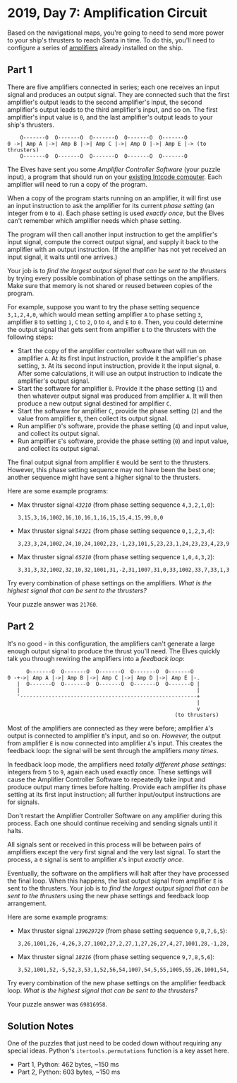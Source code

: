 # 2019, Day 7: Amplification Circuit

Based on the navigational maps, you're going to need to send more power to your ship's thrusters to reach Santa in time. To do this, you'll need to configure a series of [amplifiers](https://en.wikipedia.org/wiki/Amplifier) already installed on the ship.

## Part 1

There are five amplifiers connected in series; each one receives an input signal and produces an output signal. They are connected such that the first amplifier's output leads to the second amplifier's input, the second amplifier's output leads to the third amplifier's input, and so on. The first amplifier's input value is `0`, and the last amplifier's output leads to your ship's thrusters.

        O-------O  O-------O  O-------O  O-------O  O-------O
    0 ->| Amp A |->| Amp B |->| Amp C |->| Amp D |->| Amp E |-> (to thrusters)
        O-------O  O-------O  O-------O  O-------O  O-------O
    

The Elves have sent you some _Amplifier Controller Software_ (your puzzle input), a program that should run on your [existing Intcode computer](../05). Each amplifier will need to run a copy of the program.

When a copy of the program starts running on an amplifier, it will first use an input instruction to ask the amplifier for its current _phase setting_ (an integer from `0` to `4`). Each phase setting is used _exactly once_, but the Elves can't remember which amplifier needs which phase setting.

The program will then call another input instruction to get the amplifier's input signal, compute the correct output signal, and supply it back to the amplifier with an output instruction. (If the amplifier has not yet received an input signal, it waits until one arrives.)

Your job is to _find the largest output signal that can be sent to the thrusters_ by trying every possible combination of phase settings on the amplifiers. Make sure that memory is not shared or reused between copies of the program.

For example, suppose you want to try the phase setting sequence `3,1,2,4,0`, which would mean setting amplifier `A` to phase setting `3`, amplifier `B` to setting `1`, `C` to `2`, `D` to `4`, and `E` to `0`. Then, you could determine the output signal that gets sent from amplifier `E` to the thrusters with the following steps:

*   Start the copy of the amplifier controller software that will run on amplifier `A`. At its first input instruction, provide it the amplifier's phase setting, `3`. At its second input instruction, provide it the input signal, `0`. After some calculations, it will use an output instruction to indicate the amplifier's output signal.
*   Start the software for amplifier `B`. Provide it the phase setting (`1`) and then whatever output signal was produced from amplifier `A`. It will then produce a new output signal destined for amplifier `C`.
*   Start the software for amplifier `C`, provide the phase setting (`2`) and the value from amplifier `B`, then collect its output signal.
*   Run amplifier `D`'s software, provide the phase setting (`4`) and input value, and collect its output signal.
*   Run amplifier `E`'s software, provide the phase setting (`0`) and input value, and collect its output signal.

The final output signal from amplifier `E` would be sent to the thrusters. However, this phase setting sequence may not have been the best one; another sequence might have sent a higher signal to the thrusters.

Here are some example programs:

*   Max thruster signal _`43210`_ (from phase setting sequence `4,3,2,1,0`):
    
        3,15,3,16,1002,16,10,16,1,16,15,15,4,15,99,0,0
    
*   Max thruster signal _`54321`_ (from phase setting sequence `0,1,2,3,4`):
    
        3,23,3,24,1002,24,10,24,1002,23,-1,23,101,5,23,23,1,24,23,23,4,23,99,0,0
    
*   Max thruster signal _`65210`_ (from phase setting sequence `1,0,4,3,2`):
    
        3,31,3,32,1002,32,10,32,1001,31,-2,31,1007,31,0,33,1002,33,7,33,1,33,31,31,1,32,31,31,4,31,99,0,0,0
    

Try every combination of phase settings on the amplifiers. _What is the highest signal that can be sent to the thrusters?_

Your puzzle answer was `21760`.

## Part 2

It's no good - in this configuration, the amplifiers can't generate a large enough output signal to produce the thrust you'll need. The Elves quickly talk you through rewiring the amplifiers into a _feedback loop_:

          O-------O  O-------O  O-------O  O-------O  O-------O
    0 -+->| Amp A |->| Amp B |->| Amp C |->| Amp D |->| Amp E |-.
       |  O-------O  O-------O  O-------O  O-------O  O-------O |
       |                                                        |
       '--------------------------------------------------------+
                                                                |
                                                                v
                                                         (to thrusters)
    

Most of the amplifiers are connected as they were before; amplifier `A`'s output is connected to amplifier `B`'s input, and so on. _However,_ the output from amplifier `E` is now connected into amplifier `A`'s input. This creates the feedback loop: the signal will be sent through the amplifiers _many times_.

In feedback loop mode, the amplifiers need _totally different phase settings_: integers from `5` to `9`, again each used exactly once. These settings will cause the Amplifier Controller Software to repeatedly take input and produce output many times before halting. Provide each amplifier its phase setting at its first input instruction; all further input/output instructions are for signals.

Don't restart the Amplifier Controller Software on any amplifier during this process. Each one should continue receiving and sending signals until it halts.

All signals sent or received in this process will be between pairs of amplifiers except the very first signal and the very last signal. To start the process, a `0` signal is sent to amplifier `A`'s input _exactly once_.

Eventually, the software on the amplifiers will halt after they have processed the final loop. When this happens, the last output signal from amplifier `E` is sent to the thrusters. Your job is to _find the largest output signal that can be sent to the thrusters_ using the new phase settings and feedback loop arrangement.

Here are some example programs:

*   Max thruster signal _`139629729`_ (from phase setting sequence `9,8,7,6,5`):
    
        3,26,1001,26,-4,26,3,27,1002,27,2,27,1,27,26,27,4,27,1001,28,-1,28,1005,28,6,99,0,0,5
    
*   Max thruster signal _`18216`_ (from phase setting sequence `9,7,8,5,6`):
    
        3,52,1001,52,-5,52,3,53,1,52,56,54,1007,54,5,55,1005,55,26,1001,54,-5,54,1105,1,12,1,53,54,53,1008,54,0,55,1001,55,1,55,2,53,55,53,4,53,1001,56,-1,56,1005,56,6,99,0,0,0,0,10
    

Try every combination of the new phase settings on the amplifier feedback loop. _What is the highest signal that can be sent to the thrusters?_

Your puzzle answer was `69816958`.


## Solution Notes

One of the puzzles that just need to be coded down without requiring any special ideas. Python's `itertools.permutations` function is a key asset here.

* Part 1, Python: 462 bytes, ~150 ms
* Part 2, Python: 603 bytes, ~150 ms
